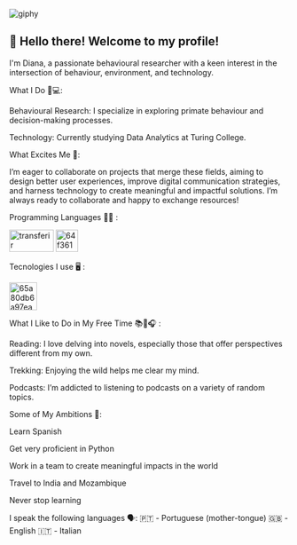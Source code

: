   ![giphy](https://github.com/user-attachments/assets/e635c8a9-433e-4e16-b09a-70d33b5e9285)


## 👋 Hello there! Welcome to my profile!
I'm Diana, a passionate behavioural researcher with a keen interest in the intersection of behaviour, environment, and technology.

What I Do 🧠💻:

Behavioural Research: I specialize in exploring primate behaviour and decision-making processes.

Technology: Currently studying Data Analytics at Turing College.

What Excites Me 🚀:

I’m eager to collaborate on projects that merge these fields, aiming to design better user experiences, improve digital communication strategies, and harness technology to create meaningful and impactful solutions. I’m always ready to collaborate and happy to exchange resources!

Programming Languages 👩‍💻 :

<img src="https://github.com/user-attachments/assets/c15349cd-5aa2-4366-bb9f-724e3816ea5b" alt="transferir" width="80" height="40"/>    <img src="https://github.com/user-attachments/assets/ec2be976-03cb-4dcb-a758-f22290ac1af4" alt="64f36195573eec62511adc821d374ceb3619b37f" width="40" height="40"/>

Tecnologies I use 🖥️ :

<img src="https://github.com/user-attachments/assets/1a792273-62e2-4762-80ca-0f480dc0ba60" alt="65a80db6a97ea2f4fd5313b3_64ad8bbbcae3f2e700585982_645e3c7f5dd731130b9b7525_Group%25208" width="50" height="50"/> 



What I Like to Do in My Free Time 📚🥾🎧 :

Reading: I love delving into novels, especially those that offer perspectives different from my own.

Trekking: Enjoying the wild helps me clear my mind.

Podcasts: I’m addicted to listening to podcasts on a variety of random topics.

Some of My Ambitions 🎯:

Learn Spanish

Get very proficient in Python

Work in a team to create meaningful impacts in the world

Travel to India and Mozambique

Never stop learning


I speak the following languages 🗣️:
🇵🇹 - Portuguese (mother-tongue)
🇬🇧 - English
🇮🇹 - Italian




